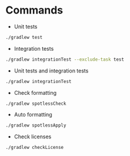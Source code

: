 # Commands

- Unit tests

```bash
./gradlew test
```

- Integration tests

```bash
./gradlew integrationTest --exclude-task test
```

- Unit tests and integration tests

```bash
./gradlew integrationTest
```

- Check formatting

```bash
./gradlew spotlessCheck
```

- Auto formatting

```bash
./gradlew spotlessApply
```

- Check licenses

```bash
./gradlew checkLicense
```
